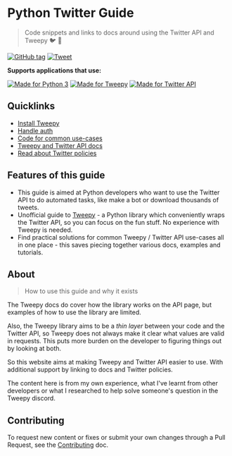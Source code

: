 # Python Twitter Guide
> Code snippets and links to docs around using the Twitter API and Tweepy :bird: :snake:

[![GitHub tag](https://img.shields.io/github/tag/MichaelCurrin/python-twitter-guide?include_prereleases=&sort=semver)](https://github.com/MichaelCurrin/python-twitter-guide/releases/)
[![Tweet](https://img.shields.io/twitter/url?style=social&url=https%3A%2F%2Fmichaelcurrin.github.io%2Fpython-twitter-guide%2F)][tweet-intent]

[tweet-intent]: https://twitter.com/intent/tweet?url=https%3A%2F%2Fmichaelcurrin.github.io%2Fpython-twitter-guide%2F%23%2F&via=MichaelCurrin&text=Check%20out%20this%20Python%20Twitter%20Guide&hashtags=tweepy%2Ctwitterapi%2Cpython%2Cguide%2Ctutorial

**Supports applications that use:**

[![Made for Python 3](https://img.shields.io/badge/python->=3.6-blue?logo=python&logoColor=white)](http://python.org/)
[![Made for Tweepy](https://img.shields.io/badge/tweepy->=3.8-blue)](http://docs.tweepy.org/)
[![Made for Twitter API](https://img.shields.io/badge/Twitter_API-1.1-blue?logo=twitter)](https://developer.twitter.com/en/docs)


## Quicklinks

- [Install Tweepy](installation.md)
- [Handle auth](auth.md)
- [Code for common use-cases](code-snippets.md)
- [Tweepy and Twitter API docs](resources.md)
- [Read about Twitter policies](policies.md)


## Features of this guide

- This guide is aimed at Python developers who want to use the Twitter API to do automated tasks, like make a bot or download thousands of tweets.
- Unofficial guide to [Tweepy](#tweepy) - a Python library which conveniently wraps the Twitter API, so you can focus on the fun stuff. No experience with Tweepy is needed.
- Find practical solutions for common Tweepy / Twitter API use-cases all in one place - this saves piecing together various docs, examples and tutorials.


## About
> How to use this guide and why it exists

The Tweepy docs do cover how the library works on the API page, but examples of how to use the library are limited.

Also, the Tweepy library aims to be a _thin layer_ between your code and the Twitter API, so Tweepy does not always make it clear what values are valid in requests. This puts more burden on the developer to figuring things out by looking at both.

So this website aims at making Tweepy and Twitter API easier to use. With additional support by linking to docs and Twitter policies.

The content here is from my own experience, what I've learnt from other developers or what I researched to help solve someone's question in the Tweepy discord.


## Contributing

To request new content or fixes or submit your own changes through a Pull Request, see the [Contributing](https://github.com/MichaelCurrin/python-twitter-guide/blob/master/CONTRIBUTING.md) doc.
